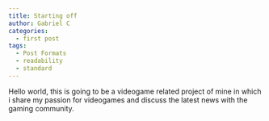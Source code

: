 ```yaml
---
title: Starting off
author: Gabriel C
categories:
  - first post
tags:
  - Post Formats
  - readability
  - standard
---
```


Hello world, this is going to be a videogame related project of mine in which i share my passion for videogames and discuss the latest news with the gaming community.
